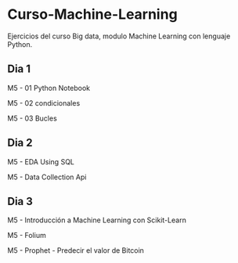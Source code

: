 # Curso-Machine-Learning
Ejercicios del curso Big data, modulo Machine Learning con lenguaje Python.

## Dia 1

M5 - 01 Python Notebook

M5 - 02 condicionales

M5 - 03 Bucles

## Dia 2

M5 - EDA Using SQL

M5 - Data Collection Api 

## Dia 3

M5 -  Introducción a Machine Learning con Scikit-Learn

M5 -  Folium

M5 -  Prophet - Predecir el valor de Bitcoin

